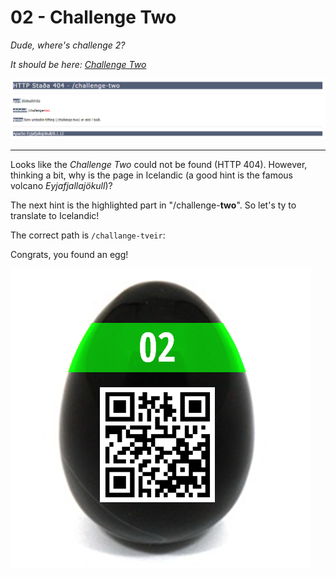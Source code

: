 # 02 - Challenge Two

_Dude, where's challenge 2?_

_It should be here: [Challenge Two](https://he-archive.sieber.space/challenge-two)_

![](challenge_two.png)

---

Looks like the _Challenge Two_ could not be found (HTTP 404). However, thinking a bit, why is the page
in Icelandic (a good hint is the famous volcano _Eyjafjallajökull_)?

The next hint is the highlighted part in "/challenge-**two**". So let's ty to translate to Icelandic!

The correct path is `/challange-tveir`:

Congrats, you found an egg!

![](egg02_pZsNSAXmqYONgdSJkGiZ.png) 